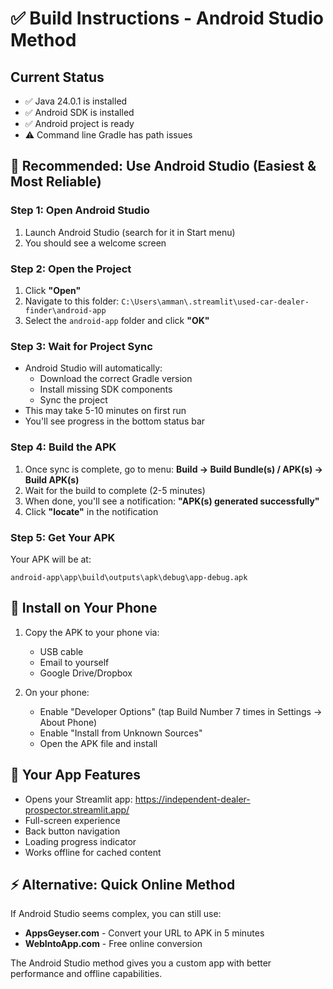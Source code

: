 # ✅ Build Instructions - Android Studio Method

## Current Status
- ✅ Java 24.0.1 is installed
- ✅ Android SDK is installed 
- ✅ Android project is ready
- ⚠️ Command line Gradle has path issues

## 🚀 Recommended: Use Android Studio (Easiest & Most Reliable)

### Step 1: Open Android Studio
1. Launch Android Studio (search for it in Start menu)
2. You should see a welcome screen

### Step 2: Open the Project
1. Click **"Open"** 
2. Navigate to this folder: `C:\Users\amman\.streamlit\used-car-dealer-finder\android-app`
3. Select the `android-app` folder and click **"OK"**

### Step 3: Wait for Project Sync
- Android Studio will automatically:
  - Download the correct Gradle version
  - Install missing SDK components
  - Sync the project
- This may take 5-10 minutes on first run
- You'll see progress in the bottom status bar

### Step 4: Build the APK
1. Once sync is complete, go to menu: **Build → Build Bundle(s) / APK(s) → Build APK(s)**
2. Wait for the build to complete (2-5 minutes)
3. When done, you'll see a notification: **"APK(s) generated successfully"**
4. Click **"locate"** in the notification

### Step 5: Get Your APK
Your APK will be at:
```
android-app\app\build\outputs\apk\debug\app-debug.apk
```

## 📱 Install on Your Phone
1. Copy the APK to your phone via:
   - USB cable
   - Email to yourself
   - Google Drive/Dropbox
   
2. On your phone:
   - Enable "Developer Options" (tap Build Number 7 times in Settings → About Phone)
   - Enable "Install from Unknown Sources"
   - Open the APK file and install

## 🎯 Your App Features
- Opens your Streamlit app: https://independent-dealer-prospector.streamlit.app/
- Full-screen experience
- Back button navigation
- Loading progress indicator
- Works offline for cached content

## ⚡ Alternative: Quick Online Method
If Android Studio seems complex, you can still use:
- **AppsGeyser.com** - Convert your URL to APK in 5 minutes
- **WebIntoApp.com** - Free online conversion

The Android Studio method gives you a custom app with better performance and offline capabilities. 